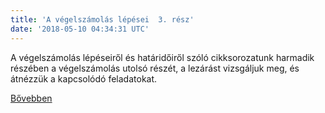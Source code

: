 ```yaml
---
title: 'A végelszámolás lépései  3. rész'
date: '2018-05-10 04:34:31 UTC'
---
```


A végelszámolás lépéseiről és határidőiről szóló cikksorozatunk harmadik részében a végelszámolás utolsó részét, a lezárást vizsgáljuk meg, és átnézzük a kapcsolódó feladatokat.


[Bővebben](https://ift.tt/2rvFqew)
